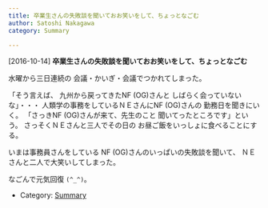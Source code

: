 ```yaml
---
title: 卒業生さんの失敗談を聞いておお笑いをして、ちょっとなごむ
author: Satoshi Nakagawa
category: Summary

---
```


[2016-10-14] **卒業生さんの失敗談を聞いておお笑いをして、ちょっとなごむ** 

 水曜から三日連続の
会議・かいぎ・会議でつかれてしまった。

 「そう言えば、
九州から戻ってきたNF (OG)さんと
しばらく会っていないな」・・・
人類学の事務をしているＮＥさんにNF (OG)さんの
勤務日を聞きにいく。
「さっきNF (OG)さんが来て、先生のこと
聞いてったところです」という。
さっそくＮＥさんと三人でその日の
お昼ご飯をいっしょに食べることにする。

 いまは事務員さんをしている
NF (OG)さんのいっぱいの失敗談を聞いて、
ＮＥさんと二人で大笑いしてしまった。

 なごんで元気回復 `(^_^)`。

- Category: [Summary](https://merapano.github.io/categories.html#Summary)

